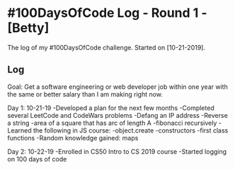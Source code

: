 # #100DaysOfCode Log - Round 1 - [Betty]

The log of my #100DaysOfCode challenge. Started on [10-21-2019].

## Log

Goal: Get a software engineering or web developer job within one year with the same or better salary than I am making right now.

Day 1: 10-21-19
-Developed a plan for the next few months
-Completed several LeetCode and CodeWars problems 
  -Defang an IP address
  -Reverse a string
  -area of a square that has arc of length A
  -fibonacci recursively
-Learned the following in JS course:
  -object.create
  -constructors
  -first class functions
-Random knowledge gained: maps

Day 2: 10-22-19
-Enrolled in CS50 Intro to CS 2019 course
-Started logging on 100 days of code

